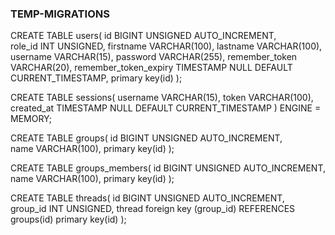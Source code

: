 ### TEMP-MIGRATIONS

CREATE TABLE users(
   id BIGINT UNSIGNED AUTO_INCREMENT,  
   role_id INT UNSIGNED,
   firstname VARCHAR(100),
   lastname VARCHAR(100),
   username VARCHAR(15),
   password VARCHAR(255),
   remember_token VARCHAR(20),
   remember_token_expiry TIMESTAMP NULL DEFAULT CURRENT_TIMESTAMP,
   primary key(id)
);

CREATE TABLE sessions(
   username VARCHAR(15),
   token VARCHAR(100),
   created_at TIMESTAMP NULL DEFAULT CURRENT_TIMESTAMP
) ENGINE = MEMORY;


CREATE TABLE groups(
   id BIGINT UNSIGNED AUTO_INCREMENT,  
   name VARCHAR(100),
   primary key(id)
);

CREATE TABLE groups_members(
   id BIGINT UNSIGNED AUTO_INCREMENT,  
   name VARCHAR(100),
   primary key(id)
);


CREATE TABLE threads(
   id BIGINT UNSIGNED AUTO_INCREMENT,  
   group_id INT UNSIGNED,
   thread 
   foreign key (group_id) REFERENCES groups(id)
   primary key(id)
);